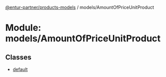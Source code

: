 [@entur-partner/products-models](../README.md) / models/AmountOfPriceUnitProduct

# Module: models/AmountOfPriceUnitProduct

## Classes

- [default](../classes/models_AmountOfPriceUnitProduct.default.md)
